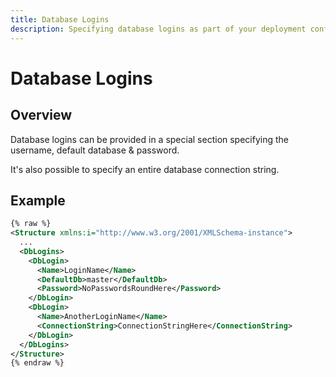 ```yaml
---
title: Database Logins
description: Specifying database logins as part of your deployment configuration
---
```


# Database Logins

## Overview

Database logins can be provided in a special section specifying the username, default database & password.

It's also possible to specify an entire database connection string.

## Example

```XML
{% raw %}
<Structure xmlns:i="http://www.w3.org/2001/XMLSchema-instance">
  ...
  <DbLogins>
    <DbLogin>
      <Name>LoginName</Name>
      <DefaultDb>master</DefaultDb>
      <Password>NoPasswordsRoundHere</Password>
    </DbLogin>
    <DbLogin>
      <Name>AnotherLoginName</Name>
      <ConnectionString>ConnectionStringHere</ConnectionString>
    </DbLogin>
  </DbLogins>
</Structure>
{% endraw %}
```
